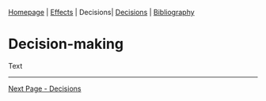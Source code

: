 <!--
Tab 3: Research and promote organisations and strategies that aid rehabilitation from drug or alcohol abuse and explain how they help.
-->

[Homepage](README.md) | [Effects](2_Effects.md) | Decisions| [Decisions](4_Decisions.md) | [Bibliography](5_Bibliography.md)

# Decision-making

Text

---

[Next Page - Decisions](4_Decisions.md)
